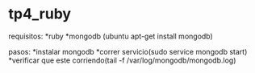 # tp4_ruby
requisitos: 
 *ruby
 *mongodb (ubuntu apt-get install mongodb)

pasos:
  *instalar mongodb
  *correr servicio(sudo service mongodb start)
  *verificar que este corriendo(tail -f /var/log/mongodb/mongodb.log)
 
